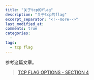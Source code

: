 ```yaml
---
title: "关于tcp的flag"
description: "关于tcp的flag"
excerpt_separator: "<!--more-->"
last_modified_at: 
comments: true
categories:
  -
tags:
  - tcp flag
---
```


参考这篇文章。

> <site><a target="_blank" href="http://www.firewall.cx/networking-topics/protocols/tcp/136-tcp-flag-options.html">TCP FLAG OPTIONS - SECTION 4</a></site>
